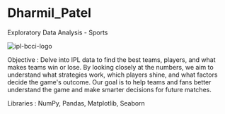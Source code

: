 # Dharmil_Patel

Exploratory Data Analysis - Sports


![ipl-bcci-logo](https://github.com/Dnp82/Dharmil_Patel/assets/60810104/bcea32ed-a29b-4cc2-ae08-eba81d5495b8)


Objective : Delve into IPL data to find the best teams, players, and what makes teams win or lose. By looking closely at the numbers, we aim to understand what strategies work, which players shine, and what factors decide the game's outcome. Our goal is to help teams and fans better understand the game and make smarter decisions for future matches.

Libraries : NumPy, Pandas, Matplotlib, Seaborn

